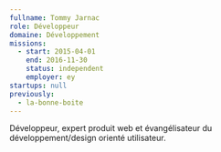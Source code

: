 ```yaml
---
fullname: Tommy Jarnac
role: Développeur
domaine: Développement
missions:
  - start: 2015-04-01
    end: 2016-11-30
    status: independent
    employer: ey
startups: null
previously:
  - la-bonne-boite
---
```

Développeur, expert produit web et évangélisateur du développement/design orienté utilisateur.